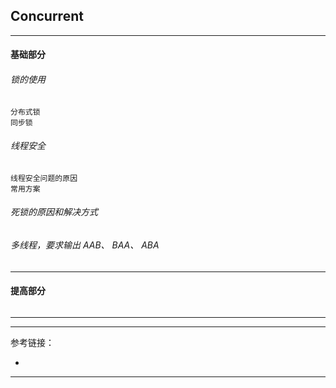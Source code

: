 ## Concurrent

---

#### 基础部分

###### 锁的使用

    分布式锁
    同步锁

###### 线程安全

    线程安全问题的原因
    常用方案

###### 死锁的原因和解决方式

###### 多线程，要求输出 AAB、 BAA、 ABA

---

#### 提高部分

######

---







---

参考链接：

- []()

---
















